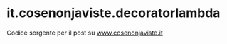 it.cosenonjaviste.decoratorlambda
=================================

Codice sorgente per il post su www.cosenonjaviste.it
